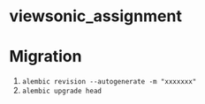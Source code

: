 # viewsonic_assignment

# Migration
1. `alembic revision --autogenerate -m "xxxxxxx"`
2. `alembic upgrade head`
